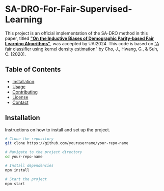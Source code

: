 # SA-DRO-For-Fair-Supervised-Learning

This project is an official implementation of the SA-DRO method in this paper, titled [**"On the Inductive Biases of Demographic Parity-based Fair Learning Algorithms"**](https://arxiv.org/abs/2402.18129), was accepted by UAI2024. This code is based on ["A fair classifier using kernel density estimation"](https://proceedings.neurips.cc/paper/2020/file/ac3870fcad1cfc367825cda0101eee62-Paper.pdf) by Cho, J., Hwang, G., & Suh, C. [2020].

## Table of Contents

- [Installation](#installation)
- [Usage](#usage)
- [Contributing](#contributing)
- [License](#license)
- [Contact](#contact)

## Installation

Instructions on how to install and set up the project.

```bash
# Clone the repository
git clone https://github.com/yourusername/your-repo-name

# Navigate to the project directory
cd your-repo-name

# Install dependencies
npm install

# Start the project
npm start
